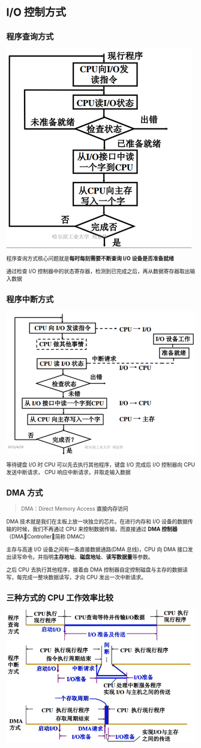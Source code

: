 # I/O 控制方式

## 程序查询方式

![](../.gitbook/assets/cheng-xu-cha-xun-fang-shi-.png)

程序查询方式核心问题就是**每时每刻需要不断查询 I/O 设备是否准备就绪**

通过检查 I/O 控制器中的状态寄存器，检测到已完成之后，再从数据寄存器取出输入数据

## 程序中断方式

![](../.gitbook/assets/cheng-xu-zhong-duan-fang-shi-.png)

等待键盘 I/O 时 CPU 可以先去执行其他程序，键盘 I/O 完成后 I/O 控制器向 CPU 发送中断请求， CPU 响应中断请求，并取走输入数据

## DMA 方式

> DMA：Direct Memory Access **直接内存访问**

DMA 技术就是我们在主板上放⼀块独⽴的芯⽚。在进⾏内存和 I/O 设备的数据传输的时候，我们不再通过 CPU 来控制数据传输，⽽直接通过 **DMA 控制器**（DMAController，简称 DMAC）

主存与高速 I/O 设备之间有一条直接数据通路\(DMA 总线\)，CPU 向 DMA 接口发出读写命令。并指明**主存地址**、**磁盘地址**、**读写数据量**等参数。

之后 CPU 去执行其他程序，接着由 DMA 控制器自定控制磁盘与主存的数据读写，每完成一整块数据读写，才向 CPU 发出一次中断请求。

## 三种方式的 CPU 工作效率比较

![](../.gitbook/assets/san-zhong-fang-shi-de-cpu-gong-zuo-xiao-shuai-bi-jiao-.png)


